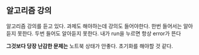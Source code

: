 ## 알고리즘 강의

알고리즘 강의를 듣고 있다. 과제도 해야하는데 강의도 들어야한다.
한번 들어서는 알아듣지 못한다.
두번 들어도 알아듣지 못한다.
내가 run을 누르면 항상 error가 뜬다

**그것보다 당장 난감한 문제는**
노트북 상태가 안좋다. 초기화를 해야할 것 같다.
